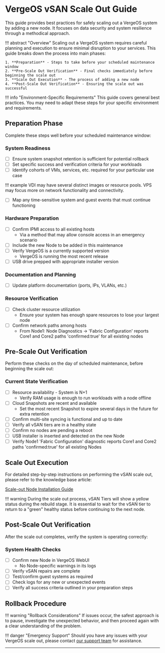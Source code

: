 # VergeOS vSAN Scale Out Guide

This guide provides best practices for safely scaling out a VergeOS system by adding a new node. It focuses on data security and system resilience through a methodical approach.

!!! abstract "Overview"
    Scaling out a VergeOS system requires careful planning and execution to ensure minimal disruption to your services. This guide breaks down the process into main phases:
    
    1. **Preparation** - Steps to take before your scheduled maintenance window
    2. **Pre-Scale Out Verification** - Final checks immediately before beginning the scale out
    3. **Scale Out Execution** - The process of adding a new node
    4. **Post-Scale Out Verification** - Ensuring the scale out was successful

!!! info "Environment-Specific Requirements"
    This guide covers general best practices. You may need to adapt these steps for your specific environment and requirements.

## Preparation Phase

Complete these steps well before your scheduled maintenance window:

### System Readiness
- [ ] Ensure system snapshot retention is sufficient for potential rollback
- [ ] Set specific success and verification criteria for your workloads
- [ ] Identify cohorts of VMs, services, etc. required for your particular use case

!!! example
    VDI may have several distinct images or resource pools. VPS may focus more on network functionality and connectivity.

- [ ] Map any time-sensitive system and guest events that must continue functioning

### Hardware Preparation
- [ ] Confirm IPMI access to all existing hosts
    - Via a method that may allow console access in an emergency scenario
- [ ] Include the new Node to be added in this maintenance
- [ ] Verify VergeOS is a currently supported version
    - VergeOS is running the most recent release
- [ ] USB drive prepped with appropriate installer version

### Documentation and Planning
- [ ] Update platform documentation (ports, IPs, VLANs, etc.)

### Resource Verification
- [ ] Check cluster resource utilization
    - Ensure your system has enough spare resources to lose your largest node
- [ ] Confirm network paths among hosts
    - From Node1: Node Diagnostics -> 'Fabric Configuration' reports Core1 and Core2 paths 'confirmed:true' for all existing nodes

## Pre-Scale Out Verification

Perform these checks on the day of scheduled maintenance, before beginning the scale out:

### Current State Verification
- [ ] Resource availability - System is N+1
    - Verify RAM usage is enough to run workloads with a node offline
- [ ] Cloud Snapshots are recent and available
    - Set the most recent Snapshot to expire several days in the future for extra retention
- [ ] Confirm multi-site syncing is functional and up to date
- [ ] Verify all vSAN tiers are in a healthy state
- [ ] Confirm no nodes are pending a reboot
- [ ] USB installer is inserted and detected on the new Node
- [ ] Verify Node1 'Fabric Configuration' diagnostic reports Core1 and Core2 paths 'confirmed:true' for all existing Nodes

## Scale Out Execution

For detailed step-by-step instructions on performing the vSAN scale out, please refer to the knowledge base article:

[Scale-out Node Installation Guide](/implementation-guide/scale-out-nodes)

!!! warning
    During the scale out process, vSAN Tiers will show a yellow status during the rebuild stage. It is essential to wait for the vSAN tier to return to a "green" healthy status before continuing to the next node.

## Post-Scale Out Verification

After the scale out completes, verify the system is operating correctly:

### System Health Checks
- [ ] Confirm new Node in VergeOS WebUI
    - No Node-specific warnings in its logs
- [ ] Verify vSAN repairs are complete
- [ ] Test/confirm guest systems as required
- [ ] Check logs for any new or unexpected events
- [ ] Verify all success criteria outlined in your preparation steps

## Rollback Procedure

!!! warning "Rollback Considerations"
    If issues occur, the safest approach is to pause, investigate the unexpected behavior, and then proceed again with a clear understanding of the problem.

!!! danger "Emergency Support"
    Should you have any issues with your VergeOS scale out, please contact [our support team](/support) for assistance.

---
